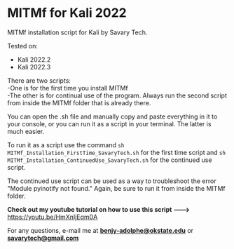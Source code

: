 # MITMf for Kali 2022

MITMf installation script for Kali by Savary Tech. 

Tested on:
* Kali 2022.2
* Kali 2022.3

There are two scripts:<br>
-One is for the first time you install MITMf <br>
-The other is for continual use of the program. Always run the second script from inside the MITMf folder that is already there.

You can open the .sh file and manually copy and paste everything in it to your console, or you can run it as a script in your terminal. The latter is much easier.

To run it as a script use the command ```sh MITMf_Installation_FirstTime_SavaryTech.sh``` for the first time script and  ```sh MITMf_Installation_ContinuedUse_SavaryTech.sh``` for the continued use script.

The continued use script can be used as a way to troubleshoot the error "Module pyinotify not found." Again, be sure to run it from inside the MITMf folder.

**Check out my youtube tutorial on how to use this script --->** https://youtu.be/HmXnIjEqm0A

For any questions, e-mail me at **benjy-adolphe@okstate.edu** or **savarytech@gmail.com**


